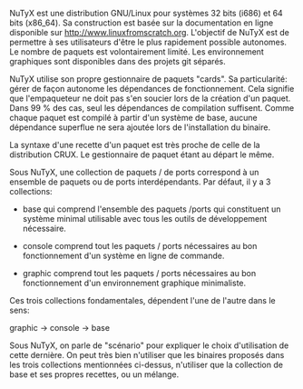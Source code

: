 NuTyX est une distribution GNU/Linux pour systèmes 32 bits (i686) et 64 bits (x86_64).
Sa construction est basée sur la documentation en ligne disponible sur http://www.linuxfromscratch.org.
L'objectif de NuTyX est de permettre à ses utilisateurs d'être le plus rapidement possible autonomes.
Le nombre de paquets est volontairement limité. Les environnement graphiques sont disponibles dans des projets git séparés.

NuTyX utilise son propre gestionnaire de paquets "cards". Sa particularité: gérer de façon autonome 
les dépendances de fonctionnement. Cela signifie que l'empaqueteur ne doit pas s'en soucier lors de
la création d'un paquet. Dans 99 % des cas, seul les dépendances de compilation suffisent. Comme chaque
paquet est compilé à partir d'un système de base, aucune dépendance superflue ne sera ajoutée lors
de l'installation du binaire.

La syntaxe d'une recette d'un paquet est très proche de celle de la distribution CRUX. Le gestionnaire
de paquet étant au départ le même. 

Sous NuTyX, une collection de paquets / de ports correspond à un ensemble de paquets ou de ports interdépendants.
Par défaut, il y a 3 collections:
- base qui comprend l'ensemble des paquets /ports  qui constituent un système minimal utilisable avec tous les
outils de développement nécessaire.

- console comprend tout les paquets / ports nécessaires au bon fonctionnement d'un système en ligne de commande.

- graphic comprend tout les paquets / ports nécessaires au bon fonctionnement d'un environnement graphique minimaliste.

Ces trois collections fondamentales, dépendent l'une de l'autre dans le sens:

graphic -> console -> base

Sous NuTyX, on parle de "scénario" pour expliquer le choix d'utilisation de cette dernière. On peut très bien
n'utiliser que les binaires proposés dans les trois collections mentionnées ci-dessus, n'utiliser que la collection de
base et ses propres recettes, ou un mélange.
